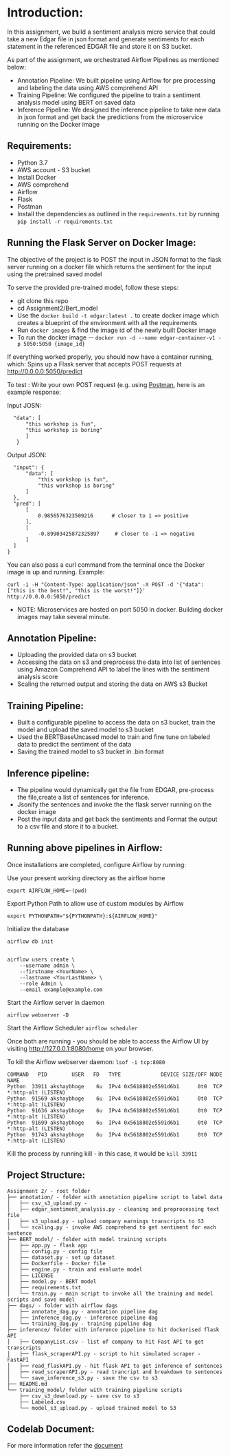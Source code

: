 # Introduction:

  In this assignment, we build a sentiment analysis micro service that could take a new Edgar file in json format and generate sentiments for each
  statement in the referenced EDGAR file and store it on S3 bucket.
 
 As part of the assignment, we orchestrated Airflow Pipelines as mentioned below:
 
  * Annotation Pipeline: We built pipeline using Airflow for pre processing and labeling the data using AWS comprehend API 
  * Training Pipeline: We configured the pipeline to train a sentiment analysis model using BERT on saved data
  * Inference Pipeline: We designed the inference pipeline to take new data in json format and get back the predictions from the microservice running on the Docker image
  
 ## Requirements:
  * Python 3.7
  * AWS account - S3 bucket
  * Install Docker 
  * AWS comprehend
  * Airflow 
  * Flask
  * Postman
  * Install the dependencies as outlined in the ```requirements.txt``` by running     
 	 ```pip install -r requirements.txt```

     
 ## Running the Flask Server on Docker Image:

  The objective of the project is to POST the input in JSON format to the flask server running on a docker file 
  which returns the sentiment for the input using the pretrained saved model
  
  To serve the provided pre-trained model, follow these steps:
  
   * git clone this repo
   * cd Assignment2/Bert_model
   * Use the ```docker build -t edgar:latest .```  to create docker image which creates a blueprint of the environment with all the requirements
   * Run ```docker images``` & find the image id of the newly built Docker image
   * To run the docker image -- ```docker run -d --name edgar-container-v1 -p 5050:5050 {image_id}```
     
   If everything worked properly, you should now have a container running, which:
   Spins up a Flask server that accepts POST requests at http://0.0.0.0:5050/predict
   
   To test :
   Write your own POST request (e.g. using [Postman](https://www.postman.com/), here is an example response:
  
  Input JOSN:
  ```{
  	"data": [
		"this workshop is fun", 
		"this workshop is boring"
		]
     }
  ```
  
  Output JSON:
  
  ``` {
    "input": {
        "data": [
            "this workshop is fun",
            "this workshop is boring"
        ]
    },
    "pred": [
        [
            0.9856576323509216      # closer to 1 => positive
        ],
        [
            -0.89903425872325897     # closer to -1 => negative
        ]
    ]
}
```

You can also pass a curl command from the terminal once the Docker image is up and running. 
Example:

   ```curl -i -H "Content-Type: application/json" -X POST -d '{"data": ["this is the best!", "this is the worst!"]}' http://0.0.0.0:5050/predict```
  
 * NOTE: Microservices are hosted on port 5050 in docker. Building docker images may take several minute.
   
 ## Annotation Pipeline:
   * Uploading the provided data on s3 bucket 
   * Accessing the data on s3 and preprocess the data into list of sentences using Amazon Comprehend API to label the lines with the sentiment analysis score 
   * Scaling the returned output and storing the data on AWS s3 Bucket

 ## Training Pipeline:
   * Built a configurable pipeline to access the data on s3 bucket, train the model and upload the saved model to s3 bucket 
   * Used the BERTBaseUncased model to train and fine tune on labeled data to predict the sentiment of the data
   * Saving the trained model to s3 bucket in .bin format 
    
## Inference pipeline:
   * The pipeline would dynamically get the file from EDGAR, pre-process the file,create a list of sentences for inference. 
   * Jsonify the sentences and invoke the the flask server running on the docker image 
   * Post the input data and get back the sentiments and Format the output to a csv file and store it to a bucket.

 ## Running above pipelines in Airflow:
 Once installations are completed, configure Airflow by running:
 

Use your present working directory as the airflow home
```
export AIRFLOW_HOME=~(pwd)
```

Export Python Path to allow use of custom modules by Airflow
```
export PYTHONPATH="${PYTHONPATH}:${AIRFLOW_HOME}"
```
Initialize the database
```
airflow db init 


airflow users create \
    --username admin \
    --firstname <YourName> \
    --lastname <YourLastName> \
    --role Admin \
    --email example@example.com
```
Start the Airflow server in daemon
```
airflow webserver -D
```
Start the Airflow Scheduler
```airflow scheduler```

Once both are running - you should be able to access the Airflow UI by visiting http://127.0.0.1:8080/home on your browser.

To kill the Airflow webserver daemon:
```lsof -i tcp:8080  ```

``` 
COMMAND   PID        USER   FD   TYPE             DEVICE SIZE/OFF NODE NAME
Python  33911 akshaybhoge    6u  IPv4 0x5618802e5591d6b1      0t0  TCP *:http-alt (LISTEN)
Python  91569 akshaybhoge    6u  IPv4 0x5618802e5591d6b1      0t0  TCP *:http-alt (LISTEN)
Python  91636 akshaybhoge    6u  IPv4 0x5618802e5591d6b1      0t0  TCP *:http-alt (LISTEN)
Python  91699 akshaybhoge    6u  IPv4 0x5618802e5591d6b1      0t0  TCP *:http-alt (LISTEN)
Python  91743 akshaybhoge    6u  IPv4 0x5618802e5591d6b1      0t0  TCP *:http-alt (LISTEN) 
```

Kill the process by running kill <PID> - in this case, it would be ```kill 33911```

## Project Structure:
```
Assignment 2/ - root folder
├── annotation/ - folder with annotation pipeline script to label data
│   ├── csv_s3_upload.py - 
│   ├── edgar_sentiment_analysis.py - cleaning and preprocessing text file
│   ├── s3_upload.py - upload company earnings transcripts to S3
│   └── scaling.py - invoke AWS comprehend to get sentiment for each sentence
├── BERT_model/ - folder with model training scripts
│   ├── app.py - flask app
│   ├── config.py - config file
│   ├── dataset.py - set up dataset
│   ├── Dockerfile - Docker file
│   ├── engine.py - train and evaluate model
│   ├── LICENSE
│   ├── model.py - BERT model
│   ├── requirements.txt
│   └── train.py - main script to invoke all the training and model scripts and save model
├── dags/ - folder with airflow dags
│   ├── annotate_dag.py - annotation pipeline dag
│   ├── inference_dag.py - inference pipeline dag
│   └── training_dag.py - training pipeline dag
├── inference/ folder with inference pipeline to hit dockerised flask API
│   ├── CompanyList.csv - list of company to hit Fast API to get transcripts
│   ├── flask_scraperAPI.py - script to hit simulated scraper - FastAPI  
│   ├── read_flaskAPI.py - hit flask API to get inference of sentences
│   ├── read_scraperAPI.py - read trancript and breakdown to sentences
│   └── save_inference_s3.py - save the csv to s3
├── README.md
└── training_model/ folder with training pipeline scripts
    ├── csv_s3_download.py - save csv to s3
    ├── Labeled.csv 
    └── model_s3_upload.py - upload trained model to S3
```


## Codelab Document:
For more information refer the [document](https://codelabs-preview.appspot.com/?file_id=1Lb87QSg0_9IAE_sXoK1Y7M6gNXkPkwvKuieT0NxWzN8#4)
